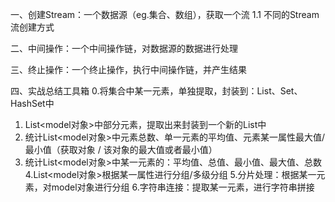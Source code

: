 
一、创建Stream：一个数据源（eg.集合、数组），获取一个流 
1.1 不同的Stream流创建方式





二、中间操作：一个中间操作链，对数据源的数据进行处理





三、终止操作：一个终止操作，执行中间操作链，并产生结果



四、实战总结工具箱
0.将集合中某一元素，单独提取，封装到：List、Set、HashSet中
1. List<model对象>中部分元素，提取出来封装到一个新的List<model>中
2. 统计List<model对象>中元素总数、单一元素的平均值、元素某一属性最大值/最小值（获取对象   /   该对象的最大值或者最小值）
3. 统计List<model对象>中某一元素的：平均值、总值、最小值、最大值、总数
4.List<model对象>根据某一属性进行分组/多级分组
5.分片处理：根据某一元素，对model对象进行分组
6.字符串连接：提取某一元素，进行字符串拼接



